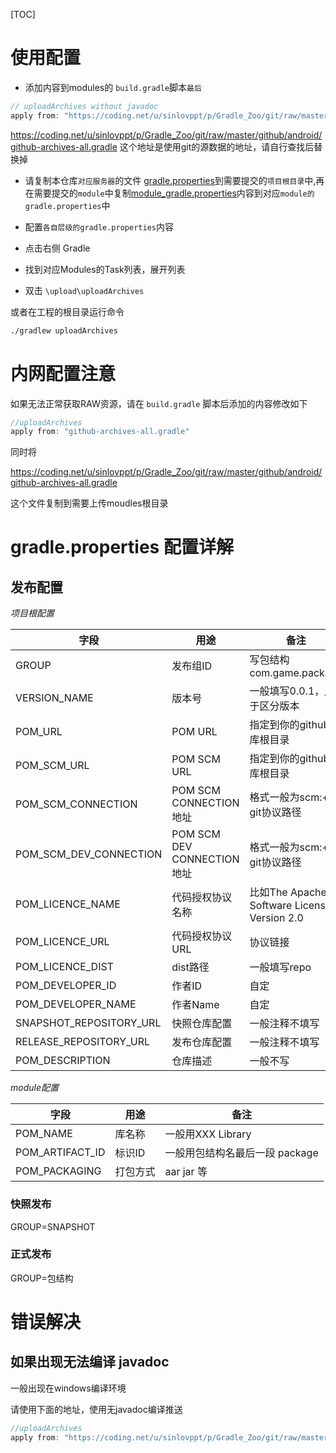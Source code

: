 [TOC]

# 使用配置

* 添加内容到modules的 `build.gradle`脚本`最后`

```gradle
// uploadArchives without javadoc
apply from: "https://coding.net/u/sinlovppt/p/Gradle_Zoo/git/raw/master/github/android/github-archives-all.gradle"
```

https://coding.net/u/sinlovppt/p/Gradle_Zoo/git/raw/master/github/android/github-archives-all.gradle
这个地址是使用git的源数据的地址，请自行查找后替换掉


* 请复制本仓库`对应服务器`的文件 [gradle.properties](gradle.properties)到需要提交的`项目根目录`中,再在需要提交的`module`中复制[module_gradle.properties](module_gradle.properties)内容到对应`module的gradle.properties`中

* 配置`各自层级的gradle.properties`内容
* 点击右侧 Gradle
* 找到对应Modules的Task列表，展开列表
* 双击 `\upload\uploadArchives`


或者在工程的根目录运行命令

```sh
./gradlew uploadArchives
```

# 内网配置注意

如果无法正常获取RAW资源，请在 `build.gradle` 脚本后添加的内容修改如下

```gradle
//uploadArchives
apply from: "github-archives-all.gradle"
```

同时将

https://coding.net/u/sinlovppt/p/Gradle_Zoo/git/raw/master/github/android/github-archives-all.gradle

这个文件复制到需要上传moudles根目录


# gradle.properties 配置详解

## 发布配置

*项目根配置*

|字段|用途|备注|
|---|---|---|
|GROUP|发布组ID|写包结构 com.game.package|
|VERSION_NAME|版本号|一般填写0.0.1，用于区分版本|
|POM_URL|POM URL|指定到你的github仓库根目录|
|POM_SCM_URL|POM SCM URL|指定到你的github仓库根目录|
|POM_SCM_CONNECTION|POM SCM CONNECTION 地址|格式一般为scm:+ git协议路径|
|POM_SCM_DEV_CONNECTION|POM SCM DEV CONNECTION 地址|格式一般为scm:+ git协议路径|
|POM_LICENCE_NAME|代码授权协议名称|比如The Apache Software License, Version 2.0|
|POM_LICENCE_URL|代码授权协议URL|协议链接|
|POM_LICENCE_DIST|dist路径|一般填写repo|
|POM_DEVELOPER_ID|作者ID|自定|
|POM_DEVELOPER_NAME|作者Name|自定|
|SNAPSHOT_REPOSITORY_URL|快照仓库配置|一般注释不填写|
|RELEASE_REPOSITORY_URL|发布仓库配置|一般注释不填写|
|POM_DESCRIPTION|仓库描述|一般不写|

*module配置*

|字段|用途|备注|
|---|---|---|
|POM_NAME|库名称|一般用XXX Library|
|POM_ARTIFACT_ID|标识ID|一般用包结构名最后一段 package|
|POM_PACKAGING|打包方式|aar jar 等|

### 快照发布

GROUP=SNAPSHOT

### 正式发布

GROUP=包结构

# 错误解决

## 如果出现无法编译 javadoc

一般出现在windows编译环境

请使用下面的地址，使用无javadoc编译推送

```gradle
//uploadArchives
apply from: "https://coding.net/u/sinlovppt/p/Gradle_Zoo/git/raw/master/github/android/github-archives-no-javadoc.gradle"
```
